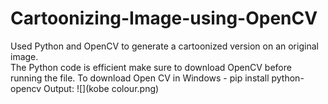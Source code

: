 # Cartoonizing-Image-using-OpenCV
Used Python and OpenCV to generate a cartoonized version on an original image.  
The Python code is efficient make sure to download OpenCV before running the file.
To download Open CV in Windows - pip install python-opencv
Output: 
![](kobe colour.png)
